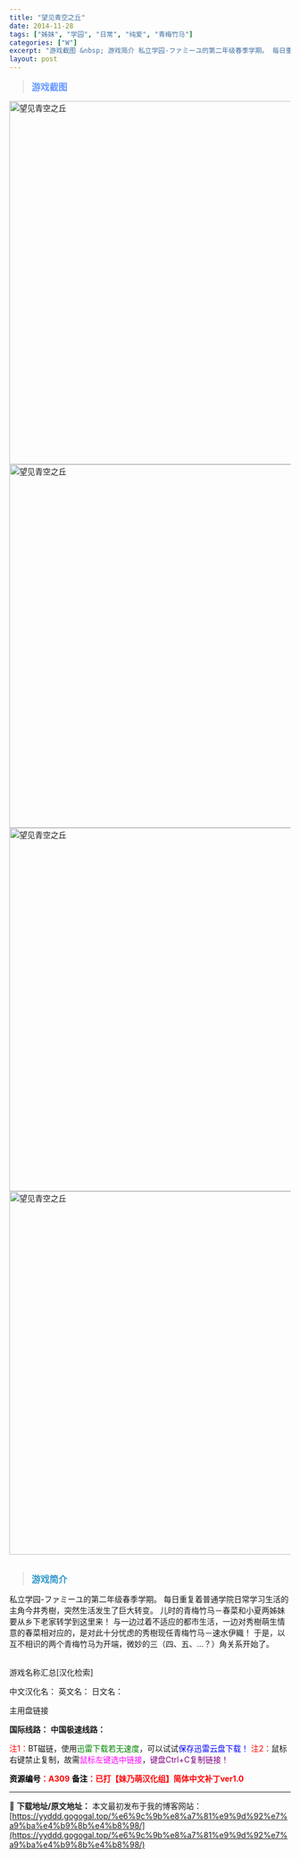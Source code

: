 ```yaml
---
title: "望见青空之丘"
date: 2014-11-28
tags: ["姊妹", "学园", "日常", "纯爱", "青梅竹马"]
categories: ["W"]
excerpt: "游戏截图 &nbsp; 游戏简介 私立学园-ファミーユ的第二年级春季学期。 每日重复着普通学院日常学习生活的主角今井秀樹，突然生活发生了巨大转变。 儿时的青梅竹马－春菜和小夏两姊妹要从乡下老家转学到这里来！ 与一边过着不适应的都市生活，一边对秀樹萌生情意的春菜相对应的，是对此十分忧虑的秀樹现任青梅竹&hellip;"
layout: post
---
```


<div>
<blockquote><b><span style="font-size: 12pt; color: #6699ff;">游戏截图</span></b></blockquote>
<div><img title="点击放大" src="https://yyddd.gogogal.top/wp-content/uploads/2025/04/20250430_6811fefe34701.webp" alt="望见青空之丘" width="650" /></div>
<div><img title="点击放大" src="https://yyddd.gogogal.top/wp-content/uploads/2025/04/20250430_6811feffc4c02.webp" alt="望见青空之丘" width="650" /></div>
<div><img title="点击放大" src="https://yyddd.gogogal.top/wp-content/uploads/2025/04/20250430_6811ff01cab3a.webp" alt="望见青空之丘" width="650" /></div>
<div><img title="点击放大" src="https://yyddd.gogogal.top/wp-content/uploads/2025/04/20250430_6811ff03e4cc1.webp" alt="望见青空之丘" width="650" /></div>
&nbsp;
<blockquote><b><span style="font-size: 12pt; color: #3399cc;">游戏简介</span></b></blockquote>
<div>私立学园-ファミーユ的第二年级春季学期。
每日重复着普通学院日常学习生活的主角今井秀樹，突然生活发生了巨大转变。
儿时的青梅竹马－春菜和小夏两姊妹要从乡下老家转学到这里来！
与一边过着不适应的都市生活，一边对秀樹萌生情意的春菜相对应的，是对此十分忧虑的秀樹现任青梅竹马－速水伊織！
于是，以互不相识的两个青梅竹马为开端，微妙的三（四、五、…？）角关系开始了。</div>
&nbsp;

游戏名称汇总[汉化检索]

中文汉化名：
英文名：
日文名：
</div>
<div class="panel panel-primary">
<div class="panel-heading">主用盘链接</div>
<div class="panel-body">

<b>国际线路：</b>
<b>中国极速线路：</b>


<span style="color: #ff0000;">注1：</span>BT磁链，使用<span style="color: #008000;">迅雷下载若无速度</span>，可以试试<span style="color: #0000ff;">保存迅雷云盘下载！</span>
<span style="color: #ff0000;">注2：</span>鼠标右键禁止复制，故需<span style="color: #ff00ff;">鼠标左键选中链接</span>，<span style="color: #800080;">键盘Ctrl+C复制链接！</span>

</div>
<div class="panel-footer"><span style="color: #ff0000;"><b><span style="color: #000000;">资源编号</span>：A309</b></span>
<span style="color: #ff0000;"><b><span style="color: #000000;">备注</span>：已打【妹乃萌汉化组】简体中文补丁ver1.0</b></span></div>
</div>

---
📖 **下载地址/原文地址：** 本文最初发布于我的博客网站：[https://yyddd.gogogal.top/%e6%9c%9b%e8%a7%81%e9%9d%92%e7%a9%ba%e4%b9%8b%e4%b8%98/](https://yyddd.gogogal.top/%e6%9c%9b%e8%a7%81%e9%9d%92%e7%a9%ba%e4%b9%8b%e4%b8%98/)
